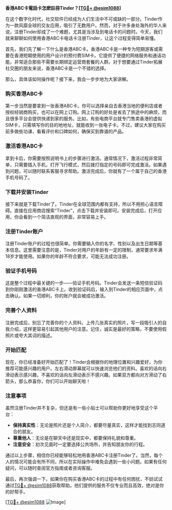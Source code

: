 **香港ABC卡電話卡怎麽註冊Tinder？[[TG💪+ @esim1088](https://t.me/s/esim1088)]**

在这个数字化时代，社交软件已经成为人们生活中不可或缺的一部分。Tinder作为一款风靡全球的交友应用，吸引了无数用户。然而，对于许多身处海外的华人来说，注册Tinder却成了一个难题，尤其是当涉及到电话卡的问题时。今天，我们就来聊聊如何使用香港ABC卡电话卡注册Tinder，让这个过程变得简单易懂。

首先，我们先了解一下什么是香港ABC卡。香港ABC卡是一种专为短期游客或需要在香港短期使用的用户设计的预付费SIM卡。它提供了便捷的网络服务和通话功能，非常适合那些不需要长期绑定运营商套餐的人群。对于想要通过Tinder拓展社交圈的朋友来说，香港ABC卡是一个不错的选择。

那么，具体该如何操作呢？接下来，我会一步步地为大家讲解。

### **购买香港ABC卡**
第一步当然是要拿到一张香港ABC卡。你可以选择亲自去香港当地的便利店或者授权经销商购买，也可以在网上订购。网上订购的好处是省去了旅途中的麻烦，而且很多平台会提供快递到家的服务。比如，有些电商平台就专门售卖香港的虚拟SIM卡，只需填写你的目的地地址，就能收到一张电子卡。不过，建议大家在购买前多做些功课，看看评价和口碑如何，确保买到靠谱的产品。

### **激活香港ABC卡**
拿到卡后，你需要按照说明书上的步骤进行激活。通常情况下，激活过程非常简单，只需要插入手机，打开飞行模式，然后拨打指定的号码即可完成激活。如果遇到问题，可以随时联系客服寻求帮助。激活完成后，你就有了一个属于自己的香港手机号码了。

### **下载并安装Tinder**
接下来就是下载Tinder了。Tinder在全球范围内都有支持，所以不用担心语言障碍。直接在应用商店搜索“Tinder”，点击下载并安装即可。安装完成后，打开应用，你会看到一个简洁直观的界面，非常容易上手。

### **注册Tinder账户**
注册Tinder账户的过程也很简单。你需要输入你的名字、性别以及出生日期等基本信息。这里需要注意的是，Tinder对用户的年龄有一定的限制，通常要求年满18岁才能使用。如果你的年龄不符合要求，可能无法成功注册。

### **验证手机号码**
这是整个过程中最关键的一步——验证手机号码。Tinder会发送一条短信验证码到你刚刚激活的香港ABC卡上。收到验证码后，输入到Tinder的相应页面中，点击确认。如果一切顺利，你的账户就会被成功激活。

### **完善个人资料**
注册完成后，别忘了完善你的个人资料。上传几张真实的照片，写一段吸引人的自我介绍，这样更容易引起其他用户的注意。记住，诚实是最好的策略，不要使用假照片或夸大其词的描述。

### **开始匹配**
现在，你已经准备好开始匹配了！Tinder会根据你的地理位置和兴趣爱好，为你推荐可能感兴趣的用户。左右滑动屏幕就可以快速浏览他们的资料。喜欢的话向右滑动表示感兴趣，不喜欢的话向左滑动表示不感兴趣。如果双方都向对方滑动了右箭头，那么恭喜你，你们可以开始聊天啦！

### **注意事项**
虽然注册Tinder并不复杂，但还是有一些小贴士可以帮助你更好地享受这个平台：
- **保持真实性**：无论是照片还是个人简介，都要尽量真实，这样才能找到志同道合的朋友。
- **尊重他人**：无论是在聊天中还是现实中，都要保持礼貌和尊重。
- **注意安全**：初次见面时一定要选择公共场所，并告知朋友你的行程。

通过以上步骤，相信你已经能够轻松地用香港ABC卡注册Tinder了。当然，每个人的情况可能会有所不同，所以在实际操作中难免会遇到一些小问题。如果有任何疑问，可以随时查阅官方指南或者咨询客服。

最后，再次强调一下，如果你在购买香港ABC卡的过程中有任何困扰，不妨试试通过[TG💪+ @esim1088](https://t.me/s/esim1088)获取帮助。他们提供的服务不仅专业而且高效，绝对是你的好帮手。

[[TG💪+ @esim1088](https://t.me/s/esim1088) ![Image](https://i.postimg.cc/4NQfJmqS/Snipaste-2025-05-13-00-14-12.png)]